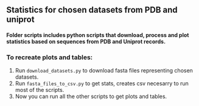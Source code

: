 ## Statistics for chosen datasets from PDB and uniprot
#### Folder scripts includes python scripts that download, process and plot statistics based on sequences from PDB and Uniprot records.
### To recreate plots and tables:
1. Run `download_datasets.py` to download fasta files representing chosen datasets.
2. Run `fasta_files_to_csv.py` to get stats, creates csv necesarry to run most of the scripts.
3. Now you can run all the other scripts to get plots and tables.
